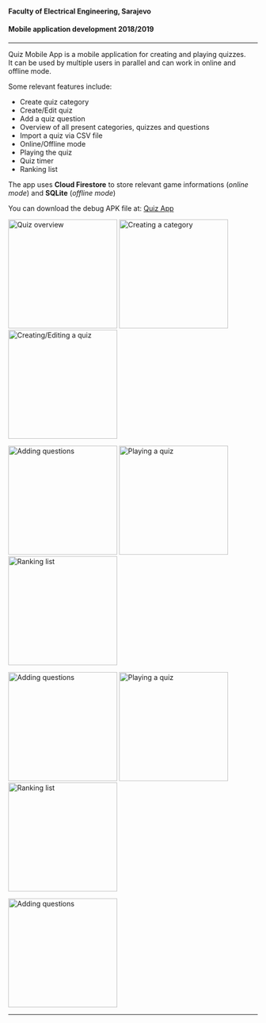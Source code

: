 #### Faculty of Electrical Engineering, Sarajevo
#### Mobile application development 2018/2019

---

Quiz Mobile App is a mobile application for creating and playing quizzes.<br/>It can be used by multiple users in parallel and can work in online and offline mode. 

Some relevant features include:
  - Create quiz category
  - Create/Edit quiz
  - Add a quiz question
  - Overview of all present categories, quizzes and questions
  - Import a quiz via CSV file
  - Online/Offline mode
  - Playing the quiz
  - Quiz timer
  - Ranking list
  
The app uses **Cloud Firestore** to store relevant game informations (_online mode_) and **SQLite** (_offline mode_)

You can download the debug APK file at: [Quiz App]

<img src="screenshots/1.jpg" alt="Quiz overview" width="220"> <img src="screenshots/2.jpg" alt="Creating a category" width="220"> <img src="screenshots/3.jpg" alt="Creating/Editing a quiz" width="220">


<img src="screenshots/4.jpg" alt="Adding questions" width="220"> <img src="screenshots/6.jpg" alt="Playing a quiz" width="220"> <img src="screenshots/7.jpg" alt="Ranking list" width="220">


<img src="screenshots/8.jpg" alt="Adding questions" width="220"> <img src="screenshots/9.jpg" alt="Playing a quiz" width="220"> <img src="screenshots/10.jpg" alt="Ranking list" width="220">


<img src="screenshots/11.jpg" alt="Adding questions" width="220"> 

---

[Quiz App]: https://drive.google.com/file/d/19qMXXnfgeD7gXkZV4hreQwXm9tHHYnm-/view?usp=sharing
